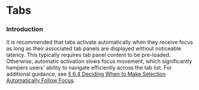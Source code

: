 # Tabs

### Introduction

It is recommended that tabs activate automatically when they receive focus as long as their associated tab panels are displayed without noticeable latency. This typically requires tab panel content to be pre-loaded. Otherwise, automatic activation slows focus movement, which significantly hampers users' ability to navigate efficiently across the tab list. For additional guidance, see [§ 6.4 Deciding When to Make Selection Automatically Follow Focus](https://www.w3.org/TR/wai-aria-practices/#kbd_selection_follows_focus).


